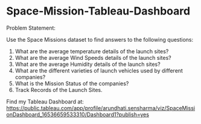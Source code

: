 # Space-Mission-Tableau-Dashboard

Problem Statement:

Use the Space Missions dataset to find answers to the following questions:

1.	What are the average temperature details of the launch sites?
2.	What are the average Wind Speeds details of the launch sites?
3.	What are the average Humidity details of the launch sites?
4.	What are the different varieties of launch vehicles used by different companies?
5.	What is the Mission Status of the companies?
6.	Track Records of the Launch Sites.


Find my Tableau Dashboard at:
https://public.tableau.com/app/profile/arundhati.sensharma/viz/SpaceMissionDashboard_16536659533310/Dashboard1?publish=yes
